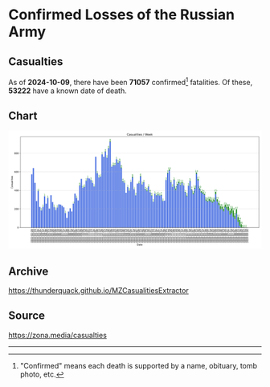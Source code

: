 
# Confirmed Losses of the Russian Army

## Casualties

As of **2024-10-09**, there have been **71057** confirmed[^1] fatalities.
Of these, **53222** have a known date of death.

## Chart

![7-Day Intervals Bar Chart](./docs/7days.svg)

## Archive

https://thunderquack.github.io/MZCasualitiesExtractor

## Source

https://zona.media/casualties

---

[^1]: "Confirmed" means each death is supported by a name, obituary, tomb photo, etc.
